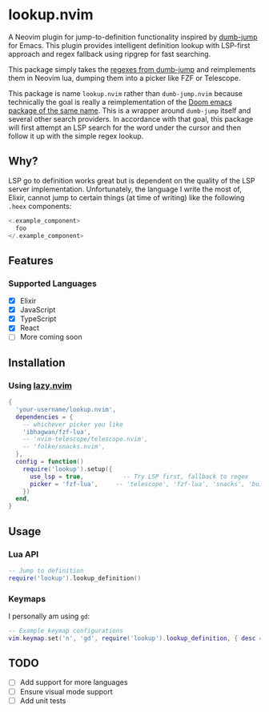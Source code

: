 # lookup.nvim

A Neovim plugin for jump-to-definition functionality inspired by [dumb-jump](https://github.com/jacktasia/dumb-jump) for Emacs. This plugin provides intelligent definition lookup with LSP-first approach and regex fallback using ripgrep for fast searching.

This package simply takes the [regexes from dumb-jump](https://github.com/jacktasia/dumb-jump/blob/42f97dea503367bf45c53a69de959177b06b0f59/dumb-jump.el) and reimplements them in Neovim lua, dumping them into a picker like FZF or Telescope.

This package is name `lookup.nvim` rather than `dumb-jump.nvim` because technically the goal is really a
reimplementation of the [Doom emacs package of the same name](https://docs.doomemacs.org/v21.12/modules/tools/lookup/).
This is a wrapper around `dumb-jump` itself and several other search providers. In accordance with that goal, this
package will first attempt an LSP search for the word under the cursor and then follow it up with the simple regex
lookup.

## Why?

LSP go to definition works great but is dependent on the quality of the LSP server implementation. Unfortunately, the
language I write the most of, Elixir, cannot jump to certain things (at time of writing) like the following `.heex` components:

```elixir
<.example_component>
  foo
</.example_component>
```

## Features

### Supported Languages

- [x] Elixir
- [x] JavaScript
- [x] TypeScript
- [x] React
- [ ] More coming soon

## Installation

### Using [lazy.nvim](https://github.com/folke/lazy.nvim)

```lua
{
  'your-username/lookup.nvim',
  dependencies = {
    -- whichever picker you like
    'ibhagwan/fzf-lua',
    -- 'nvim-telescope/telescope.nvim',
    -- 'folke/snacks.nvim',
  },
  config = function()
    require('lookup').setup({
      use_lsp = true,           -- Try LSP first, fallback to regex
      picker = 'fzf-lua',     -- 'telescope', 'fzf-lua', 'snacks', 'builtin'
    })
  end,
}
```


## Usage

### Lua API

```lua
-- Jump to definition
require('lookup').lookup_definition()
```

### Keymaps

I personally am using `gd`:

```lua
-- Example keymap configurations
vim.keymap.set('n', 'gd', require('lookup').lookup_definition, { desc = 'Go to definition' })
```

## TODO

- [ ] Add support for more languages
- [ ] Ensure visual mode support
- [ ] Add unit tests
